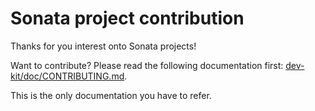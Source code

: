 # Sonata project contribution

Thanks for you interest onto Sonata projects!

Want to contribute? Please read the following documentation first:
[dev-kit/doc/CONTRIBUTING.md](https://github.com/sonata-project/dev-kit/blob/master/doc/CONTRIBUTING.md).

This is the only documentation you have to refer.
